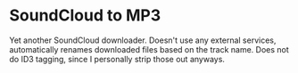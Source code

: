 # SoundCloud to MP3

Yet another SoundCloud downloader. Doesn't use any external services,
automatically renames downloaded files based on the track name. Does
not do ID3 tagging, since I personally strip those out anyways.
